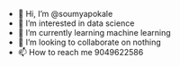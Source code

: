 - 👋 Hi, I’m @soumyapokale
- 👀 I’m interested in data science
- 🌱 I’m currently learning machine learning 
- 💞️ I’m looking to collaborate on nothing
- 📫 How to reach me 9049622586

<!---
soumyapokale/soumyapokale is a ✨ special ✨ repository because its `README.md` (this file) appears on your GitHub profile.
You can click the Preview link to take a look at your changes.
--->

